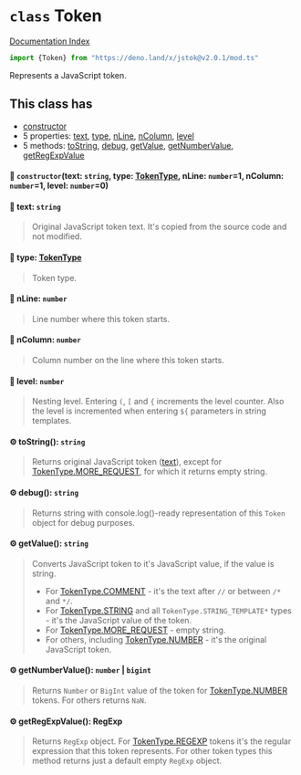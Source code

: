 # `class` Token

[Documentation Index](../README.md)

```ts
import {Token} from "https://deno.land/x/jstok@v2.0.1/mod.ts"
```

Represents a JavaScript token.

## This class has

- [constructor](#-constructortext-string-type-tokentype-nline-number1-ncolumn-number1-level-number0)
- 5 properties:
[text](#-text-string),
[type](#-type-tokentype),
[nLine](#-nline-number),
[nColumn](#-ncolumn-number),
[level](#-level-number)
- 5 methods:
[toString](#-tostring-string),
[debug](#-debug-string),
[getValue](#-getvalue-string),
[getNumberValue](#-getnumbervalue-number--bigint),
[getRegExpValue](#-getregexpvalue-regexp)


#### 🔧 `constructor`(text: `string`, type: [TokenType](../enum.TokenType/README.md), nLine: `number`=1, nColumn: `number`=1, level: `number`=0)



#### 📄 text: `string`

> Original JavaScript token text. It's copied from the source code and not modified.



#### 📄 type: [TokenType](../enum.TokenType/README.md)

> Token type.



#### 📄 nLine: `number`

> Line number where this token starts.



#### 📄 nColumn: `number`

> Column number on the line where this token starts.



#### 📄 level: `number`

> Nesting level. Entering `(`, `[` and `{` increments the level counter. Also the level is incremented when entering `${` parameters in string templates.



#### ⚙ toString(): `string`

> Returns original JavaScript token ([text](../class.Token/README.md#-text-string)), except for [TokenType.MORE\_REQUEST](../enum.TokenType/README.md#more_request--12), for which it returns empty string.



#### ⚙ debug(): `string`

> Returns string with console.log()-ready representation of this `Token` object for debug purposes.



#### ⚙ getValue(): `string`

> Converts JavaScript token to it's JavaScript value, if the value is string.
> 
> - For [TokenType.COMMENT](../enum.TokenType/README.md#comment--1) - it's the text after `//` or between `/*` and `*‎/`.
> - For [TokenType.STRING](../enum.TokenType/README.md#string--5) and all `TokenType.STRING_TEMPLATE*` types - it's the JavaScript value of the token.
> - For [TokenType.MORE\_REQUEST](../enum.TokenType/README.md#more_request--12) - empty string.
> - For others, including [TokenType.NUMBER](../enum.TokenType/README.md#number--4) - it's the original JavaScript token.



#### ⚙ getNumberValue(): `number` | `bigint`

> Returns `Number` or `BigInt` value of the token for [TokenType.NUMBER](../enum.TokenType/README.md#number--4) tokens. For others returns `NaN`.



#### ⚙ getRegExpValue(): RegExp

> Returns `RegExp` object. For [TokenType.REGEXP](../enum.TokenType/README.md#regexp--10) tokens it's the regular expression that this token represents.
> For other token types this method returns just a default empty `RegExp` object.



